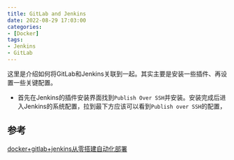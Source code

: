 ```yaml
---
title: GitLab and Jenkins
date: 2022-08-29 17:03:00
categories:
- [Docker]
tags:
- Jenkins
- GitLab
---
```


这里是介绍如何将GitLab和Jenkins关联到一起。其实主要是安装一些插件、再设置一些关键配置。
- 首先在Jenkins的插件安装界面找到`Publish Over SSH`并安装。安装完成后进入Jenkins的系统配置，拉到最下方应该可以看到`Publish over SSH`的配置，

## 参考

[docker+gitlab+jenkins从零搭建自动化部署](https://blog.csdn.net/weboof/article/details/104491998)